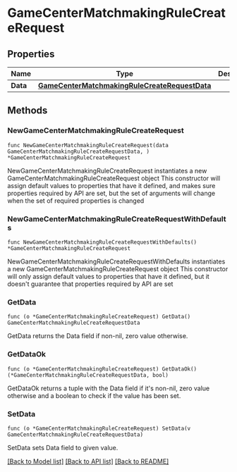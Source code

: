 # GameCenterMatchmakingRuleCreateRequest

## Properties

Name | Type | Description | Notes
------------ | ------------- | ------------- | -------------
**Data** | [**GameCenterMatchmakingRuleCreateRequestData**](GameCenterMatchmakingRuleCreateRequestData.md) |  | 

## Methods

### NewGameCenterMatchmakingRuleCreateRequest

`func NewGameCenterMatchmakingRuleCreateRequest(data GameCenterMatchmakingRuleCreateRequestData, ) *GameCenterMatchmakingRuleCreateRequest`

NewGameCenterMatchmakingRuleCreateRequest instantiates a new GameCenterMatchmakingRuleCreateRequest object
This constructor will assign default values to properties that have it defined,
and makes sure properties required by API are set, but the set of arguments
will change when the set of required properties is changed

### NewGameCenterMatchmakingRuleCreateRequestWithDefaults

`func NewGameCenterMatchmakingRuleCreateRequestWithDefaults() *GameCenterMatchmakingRuleCreateRequest`

NewGameCenterMatchmakingRuleCreateRequestWithDefaults instantiates a new GameCenterMatchmakingRuleCreateRequest object
This constructor will only assign default values to properties that have it defined,
but it doesn't guarantee that properties required by API are set

### GetData

`func (o *GameCenterMatchmakingRuleCreateRequest) GetData() GameCenterMatchmakingRuleCreateRequestData`

GetData returns the Data field if non-nil, zero value otherwise.

### GetDataOk

`func (o *GameCenterMatchmakingRuleCreateRequest) GetDataOk() (*GameCenterMatchmakingRuleCreateRequestData, bool)`

GetDataOk returns a tuple with the Data field if it's non-nil, zero value otherwise
and a boolean to check if the value has been set.

### SetData

`func (o *GameCenterMatchmakingRuleCreateRequest) SetData(v GameCenterMatchmakingRuleCreateRequestData)`

SetData sets Data field to given value.



[[Back to Model list]](../README.md#documentation-for-models) [[Back to API list]](../README.md#documentation-for-api-endpoints) [[Back to README]](../README.md)


